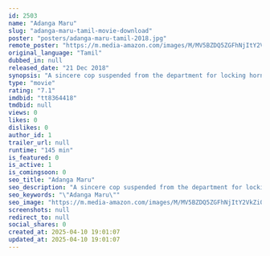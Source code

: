 ```yaml
---
id: 2503
name: "Adanga Maru"
slug: "adanga-maru-tamil-movie-download"
poster: "posters/adanga-maru-tamil-2018.jpg"
remote_poster: "https://m.media-amazon.com/images/M/MV5BZDQ5ZGFhNjItY2VkZi00MDFiLWJmY2UtYjhmOGVlZjRmMjU4XkEyXkFqcGc@._V1_SX300.jpg"
original_language: "Tamil"
dubbed_in: null
released_date: "21 Dec 2018"
synopsis: "A sincere cop suspended from the department for locking horns with a few influential people in the society, starts taking revenge against those who finished off his dear ones."
type: "movie"
rating: "7.1"
imdbid: "tt8364418"
tmdbid: null
views: 0
likes: 0
dislikes: 0
author_id: 1
trailer_url: null
runtime: "145 min"
is_featured: 0
is_active: 1
is_comingsoon: 0
seo_title: "Adanga Maru"
seo_description: "A sincere cop suspended from the department for locking horns with a few influential people in the society, starts taking revenge against those who finished off his dear ones."
seo_keywords: "\"Adanga Maru\""
seo_image: "https://m.media-amazon.com/images/M/MV5BZDQ5ZGFhNjItY2VkZi00MDFiLWJmY2UtYjhmOGVlZjRmMjU4XkEyXkFqcGc@._V1_SX300.jpg"
screenshots: null
redirect_to: null
social_shares: 0
created_at: 2025-04-10 19:01:07
updated_at: 2025-04-10 19:01:07
---
```


